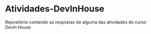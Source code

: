 # Atividades-DevInHouse
Repositório contendo as respostas de alguma das atividades do curso DevIn House
